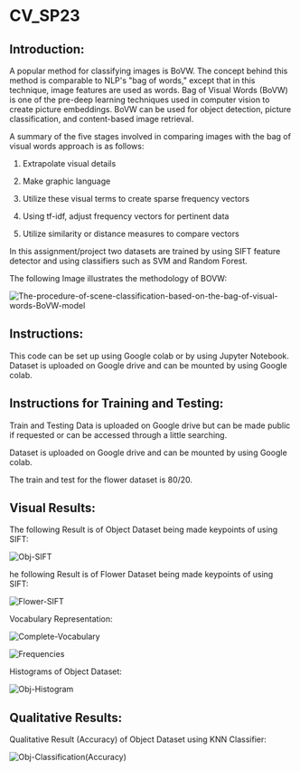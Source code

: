 # CV_SP23

## Introduction:
A popular method for classifying images is BoVW. The concept behind this method is comparable to NLP's "bag of words," except that in this technique, image features are used as words.
Bag of Visual Words (BoVW) is one of the pre-deep learning techniques used in computer vision to create picture embeddings. BoVW can be used for object detection, picture classification, and content-based image retrieval.

A summary of the five stages involved in comparing images with the bag of visual words approach is as follows:

1. Extrapolate visual details

2.  Make graphic language

3.  Utilize these visual terms to create sparse frequency vectors

4.    Using tf-idf, adjust frequency vectors for pertinent data

5.    Utilize similarity or distance measures to compare vectors




In this assignment/project two datasets are trained by using SIFT feature detector and using classifiers such as SVM and Random Forest.

The following Image illustrates the methodology of BOVW: 

![The-procedure-of-scene-classification-based-on-the-bag-of-visual-words-BoVW-model](https://user-images.githubusercontent.com/54496815/224587502-2d721fff-7eae-458d-b4c9-8e519b9307fa.png)

## Instructions:
This code can be set up using Google colab or by using Jupyter Notebook. Dataset is uploaded on Google drive and can be mounted by using Google colab.

## Instructions for Training and Testing:
Train and Testing Data is uploaded on Google drive but can be made public if requested or can be accessed through a little searching.

Dataset is uploaded on Google drive and can be mounted by using Google colab.

The train and test for the flower dataset is 80/20.

## Visual Results:

The following Result is of Object Dataset being made keypoints of using SIFT:

![Obj-SIFT](https://user-images.githubusercontent.com/54496815/224585989-931bd3fe-43cb-473a-84e4-8e7351042e4d.png)

he following Result is of Flower Dataset being made keypoints of using SIFT:

![Flower-SIFT](https://user-images.githubusercontent.com/54496815/224586217-7878074e-4320-4b0d-a1de-b25f4696b4d6.png)

Vocabulary Representation:

![Complete-Vocabulary](https://user-images.githubusercontent.com/54496815/224586306-61f253d0-3819-4324-973c-3d254f359ce8.png)

![Frequencies](https://user-images.githubusercontent.com/54496815/224586316-44b4a864-7c1e-4114-8ee9-c8d7762d127a.png)

Histograms of Object Dataset:

![Obj-Histogram](https://user-images.githubusercontent.com/54496815/224586324-df3bf1f2-ed24-4255-8db0-49c8a696ca16.png)

## Qualitative Results:

Qualitative Result (Accuracy) of Object Dataset using KNN Classifier:

![Obj-Classification(Accuracy)](https://user-images.githubusercontent.com/54496815/224586432-c9effa8f-089b-46cb-9e75-ce87a00c4a43.png)
